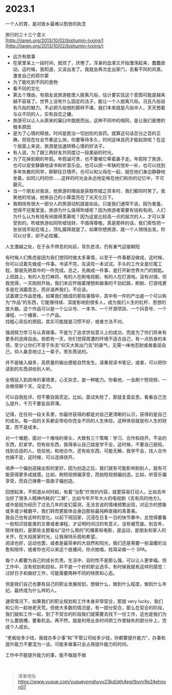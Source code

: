 # 2023.1
一个人的胃，是对故乡最难以割舍的执念

旅行的三十三个意义  
[http://jiaren.org/2013/10/02/bishumin-lvxing/](http://jiaren.org/2013/10/02/bishumin-lvxing/)

- 远方有故事
- 在家里呆上一段时间，就烦了，厌倦了。浑身的血液又开始激荡起来，蠢蠢欲动。这时候，我知道，又该出发了。我就会再次走出家门，去看不同的风景。激发自己的荷尔蒙
- 为了能吃到不同的食物
- 看不同的文化
- 第五个理由，有朋友说旅游能使人脱离凡俗，估计要实现这个意图可能是越来越不容易了。世界上没有什么固定的法子，能让一个人脱离凡俗。况且凡俗自有凡俗的魅力。不必把凡俗想的那样不堪，我们本来就是凡俗中人，天天想着与众不同的人，实有自恋之嫌。
- 旅游可以让人从原来的窠臼中跳脱而出。这种不同中的相同，是让我们疲倦的根本原因
- 是为了心情的释放。时间是医治一切创伤的良药。就算这句话百分之百的正确，但现在社会节奏这么快，你要等待多久，时间这味良药才能起效呢？在这个层面上来说，旅游是加速转移心情的好法子。
- 有人说，为了跟三两好友共同度过一段美丽的时光。
- 为了花掉到期的年假。年假诚可贵，也不要被它牵着鼻子走。年假除了旅游，也可以安安静静地读书和听音乐会。也可以把一年缺的觉补一补，也可以找到多年失散的同学，聊聊往日情怀。也可以和父母在一起，就在他们身边静静地坐着，如同儿时的你……这样的时光会永远地定格在他们和你的记忆中，不可磨灭。
- 当一个朋友对我说，他旅游的理由是获取吹嘘之资本时，我们都同时笑了。我笑他的坦诚，他笑自己的小算盘亮在了光天化日下。
- 我相信有很大一部分人的旅游动机就是如此。只是我们通常不说，因为害羞，觉得不冠冕堂皇。旅游为什么值得吹嘘呢？因为旅游者需要有钱和有闲。人们为什么认为有钱有闲值得羡慕呢？因为这是比较高一点的层次的人，才可以享受到的。吹嘘旅游如同吹嘘钱财，不值得尊敬。真是那样的话，我们索性把一张张钱币贴在墙上，顶礼膜拜就是了。如果你想旅游，就一个人悄悄出发。你可以分享，却不必炫耀。

人生激越之处，在于永不停息的向前，背负悲凉，仍有勇气迎接朝阳

有时候人们焦虑是因为我们想同时做太多事情，以至于一件事都没做成，这时候，你可以试着先做成一件事。书读不完，先读完一本试试。手头的工作全是烂尾工程，那就先把其中的一件完成。总之，先做成一件事，是打开新世界大门的钥匙。  
上班路上，有的人在打麻将，有的人在刷电视剧，有的人在打游戏。没有对错。但我觉得，一天刚刚开始，我们本应怀揣着理想和做事的干劲赶路，刷剧、打游戏更多是在消磨意志，而非滋养我们。不应该。  
试着建立作品思维。如果我们做成的那些事情中，其中有一件的产出是一个可以称为“作品”的东西，它能够持续、深度影响到很多人，成为我们人生的杠杆、思想的放大器。这个作品可以是一个公众号、一本书、一个开源项目、一个抖音号、一个课程、一个播客、一个产品。  
找粗心背后的原因，其实可能就是习惯不好，或者方法不对。

强调努力学习与认真做事，不是为了追求世俗意义上的成功，而是为了你们将来有更多的选择自由。倘若有一天，你们觉得周遭的环境不适合自己，有一点防身的本领，至少让你们不至于失去“仰天大笑出门去”的豪气，无需一味地忍耐或者委屈自己，仰人鼻息地过上一辈子。劳东燕说的。

并不是输入越多，高质量的输出便能自然发生。请重视读书笔记，或者，可以把你读到的东西讲给别人听。

全情投入到具体的事情里，心无杂念，是一种能力。你看他，一会刷个短视频，一会微信聊个天，没定力。

可以自我批评，但不要自我否定。比如，面试失败了，那就复盘反思，看看自己怎么提升，千万不要妄自菲薄。

记得，在任何一段关系里，你最终获得的都是对自己更清晰的认识，获得的是自己的成长。每一段的关系都会带给你完全不同的人生体验，这种体验就是你人生的财富，而不是成本。

对一个难题，面对一个难啃的骨头，大致有三个策略：学习、合作和绕开。不会的东西，赶紧学。但有些东西，我得承认自己就是学不会，这时候，不要自己鼓捣，找到合适的人，信任他，和他合作。还有些东西，可能无解，我学不会，找人合作也搞不定，这时候，可以选择绕开。

培养一个偏创造输出型的爱好。因为创造之后，我们就有可能影响到别人，就有可能获得更多成就感。比如，刷短视频偏享受，而拍短视频偏创造。比如，听音乐偏享受，而自己弹奏一首曲子偏创造。

回想起来，不知道从何时起，有着“治愈”疗效的内容，就更容易打动人。比如去年治好了很多人精神内耗的“二舅”，比如今年开年大火的电视剧《去有风的地方》。或许是因为经历了过去几年的变幻莫测，无法言说的情绪频繁出现，对远方的想象或多或少被磨平，我们转而更能体会身边那些最纯粹直接的真善美。  
我自己也有这样的变化。以前下班回家，沉浸在日复一日的快节奏中，总觉得要看一些知识技能类的文章或者课程，才证明时间过的有意义，没有被荒废。到去年，陪伴我的，是那些主题看似“没什么用的”的播客和电影，是运动，是朋友和家人的关怀，在大段居家时光，让我保持乐观和希望。  
阅读也好，运动也罢，或者是最简单的大自然和阳光，我们还是需要一些温暖的治愈和陪伴，或者你也可以来这个直播间，你点她唱，给耳朵做一个 SPA。

每个人都要为自己的成长负责。生活中，目的性不是那么强，可以让人更幸福。但工作中，没有规划和目标，并不是一个好的职业选手。有时候我就有这样的感觉：过好日子和做好工作，可能需要两种不同的特质和心态。

但是我们自己也要有自己的职业发展规划，想做什么，做到什么程度，做到什么年纪，最终成为什么样的人。

通常情况下，如果我们的职业规划和工作本身非常契合，那就 very lucky，我们和公司一起地老天荒。但绝大多数的情况是，有一部分契合，那么在契合的阶段，我们就和工作一起，到了不契合的阶段我们就需要去找下一份工作，这也是我们为什么要跳槽，要看机会。再不然，就是利用业余时间把工作里缺失的部分补上，完成个人成长。

“老板给多少钱，我就办多少事”和“不管公司给多少钱，你都要提升能力”，办事和提升能力不要混为一谈。可能多做事只会占用提升能力的时间。

工作中不能提升能力的事，能不做就不做

<br>
  
> 语雀地址 https://www.yuque.com/yuqueyonghuyv23kd/qth4eg/tbynr9e24ehnon07